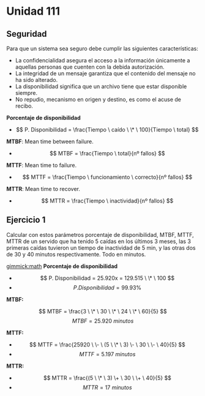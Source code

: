 
Unidad 111
==========

Seguridad
------------

Para que un sistema sea seguro debe cumplir las siguientes características:

 * La confidencialidad asegura el acceso a la información únicamente a aquellas personas que cuenten con la debida autorización.
 * La integridad de un mensaje garantiza que el contenido del mensaje no ha sido alterado.
 * La disponibilidad significa que un archivo tiene que estar disponible siempre.
 * No repudio, mecanismo en origen y destino, es como el acuse de recibo.



**Porcentaje de disponibilidad**

* $$ P. Disponibilidad = \frac{Tiempo \ caído \ \* \ 100}{Tiempo \ total} $$

**MTBF**: Mean time between failure.
 
 * $$ MTBF = \frac{Tiempo \ total}{nº fallos} $$
 
**MTTF**: Mean time to failure.
 
 * $$ MTTF = \frac{Tiempo \ funcionamiento \ correcto}{nº fallos} $$
 
**MTTR**: Mean time to recover.
 
 * $$ MTTR = \frac{Tiempo \ inactividad}{nº fallos} $$

Ejercicio 1
------------

 Calcular con estos parámetros porcentaje de disponibilidad, MTBF, MTTF, MTTR de un servido que ha tenido 5 caídas en los
 últimos 3 meses, las 3 primeras caídas tuvieron un tiempo de inactividad de 5 min, y las otras dos de 30 y 40 minutos
 respectivamente. Todo en minutos.


[gimmick:math]()
**Porcentaje de disponibilidad**

 * $$ P. Disponibilidad = 25.920x =  129.515 \ \* \ 100 $$
 * $$ P. Disponibilidad = 99.93 \% $$

**MTBF:** 


 $$ MTBF = \frac{3 \ \* \ 30 \ \* \ 24 \ \* \ 60}{5} $$
 $$ MTBF = 25.920 \ minutos $$


**MTTF:**

 * $$ MTTF = \frac{25920 \ \- \ (5 \ \* \ 3) \- \ 30 \ \- \ 40}{5} $$
 * $$ MTTF = 5.197 \ minutos $$

**MTTR:**

 * $$ MTTR = \frac{(5 \ \* \ 3) \+ \ 30 \ \+ \ 40}{5} $$
 * $$ MTTR = 17 \ minutos $$
